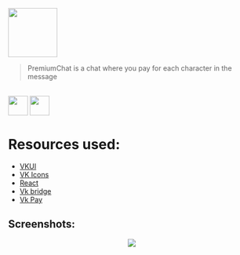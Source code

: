 
<div >
  <a href="https://vk.com/app7307451">
    <img width="100" height="100" src="https://sun9-56.userapi.com/c813024/v813024418/31781/HS8fuf7siuY.jpg">
  </a>
  </div>
  <blockquote>PremiumChat is a chat where you pay for each character in the message </blockquote>
  <br/>
  <div>
  <img width="40" height="40" src="https://avatars.mds.yandex.net/get-entity_search/58808/275236214/S122x122Fit_2x">
  <img width="40" height="40" src="https://avatanplus.com/files/resources/original/5d983b84378be16d9aa87c84.png">
  </div>
  <h1>Resources used:</h1>
  <div>
    <ul>
      <li> <a href="https://vkcom.github.io/vkui-styleguide/">VKUI</a></li>
      <li>  <a href="https://vkcom.github.io/icons/">VK Icons</a></li>
      <li><a href="https://reactjs.org/">React</a></li>
      <li>  <a href="https://www.npmjs.com/package/@vkontakte/vk-bridge">Vk bridge</a></li>
      <li>  <a href="https://vk.com/dev/vkpay">Vk Pay</a></li>
  </ul>
  <h2>Screenshots:</h2>
  <div align="center">
    <img  src="https://sun9-33.userapi.com/c857016/v857016127/10a4f9/3pSRUDZAbQk.jpg">
    </di>
  </div>


